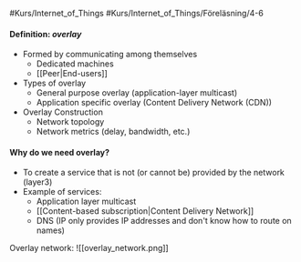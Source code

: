 #Kurs/Internet_of_Things #Kurs/Internet_of_Things/Föreläsning/4-6 

#### Definition: *overlay*
- Formed by communicating among themselves
	- Dedicated machines
	- [[Peer|End-users]]
- Types of overlay
	- General purpose overlay (application-layer multicast)
	- Application specific overlay (Content Delivery Network (CDN))
- Overlay Construction
	- Network topology
	- Network metrics (delay, bandwidth, etc.)

#### Why do we need overlay?
- To create a service that is not (or cannot be) provided by the network (layer3)
- Example of services:
	- Application layer multicast
	- [[Content-based subscription|Content Delivery Network]]
	- DNS (IP only provides IP addresses and don't know how to route on names)

Overlay network:
![[overlay_network.png]]